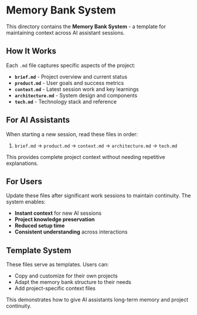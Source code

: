 # Memory Bank System

This directory contains the **Memory Bank System** - a template for maintaining context across AI assistant sessions.

## How It Works

Each `.md` file captures specific aspects of the project:

- **`brief.md`** - Project overview and current status
- **`product.md`** - User goals and success metrics
- **`context.md`** - Latest session work and key learnings
- **`architecture.md`** - System design and components
- **`tech.md`** - Technology stack and reference

## For AI Assistants

When starting a new session, read these files in order:
1. `brief.md` → `product.md` → `context.md` → `architecture.md` → `tech.md`

This provides complete project context without needing repetitive explanations.

## For Users

Update these files after significant work sessions to maintain continuity. The system enables:

- **Instant context** for new AI sessions
- **Project knowledge preservation**
- **Reduced setup time**
- **Consistent understanding** across interactions

## Template System

These files serve as templates. Users can:
- Copy and customize for their own projects
- Adapt the memory bank structure to their needs
- Add project-specific context files

This demonstrates how to give AI assistants long-term memory and project continuity.